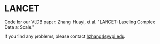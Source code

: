 # LANCET
Code for our VLDB paper: Zhang, Huayi, et al. "LANCET: Labeling Complex Data at Scale."

If you find any problems, please contact hzhang4@wpi.edu.

